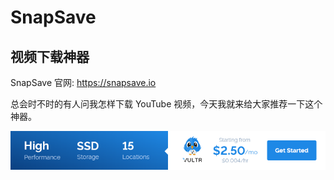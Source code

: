# SnapSave

## 视频下载神器

<!-- <iframe width="100%" height="415" src="https://www.youtube.com/embed/Tsb9N7xI8v0" frameborder="0" allow="accelerometer; autoplay; encrypted-media; gyroscope; picture-in-picture" allowfullscreen></iframe> -->
<!-- <iframe width="100%" height="415" src="//player.bilibili.com/player.html?aid=53166899&cid=93020932&page=1" scrolling="no" border="0" frameborder="no" framespacing="0" allowfullscreen="true"> </iframe> -->

<!-- Videoder 官网: [https://www.videoder.com](https://www.videoder.com) -->

SnapSave 官网: https://snapsave.io

总会时不时的有人问我怎样下载 YouTube 视频，今天我就来给大家推荐一下这个神器。

<a href="https://www.vultr.com/?ref=8948199-8H">![](../images/banner_1.png)</a>
